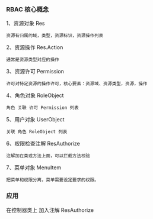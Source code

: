 
### RBAC 核心概念



1、资源对象 Res
      
    资源有归属的域，类型，资源标识，资源操作列表

2、资源操作 Res.Action 
   
    通常是资源类型对应的操作

3、资源许可 Permission   
   
    许可对特定资源的操作许可，核心要素：资源域、资源类型，资源，操作
    
4、角色对象 RoleObject 
   
    角色 关联 许可 Permission 列表

5、用户对象 UserObject 
   
    关联 角色 RoleObject 列表
   
6、权限检查注解 ResAuthorize
   
    注解加在类或方法上面，可以拦截方法校验
   
7、菜单对象 MenuItem  

    把菜单和权限分离，菜单需要设定要求的权限。
    
    
### 应用

在控制器类上 加入注解 ResAuthorize 
    